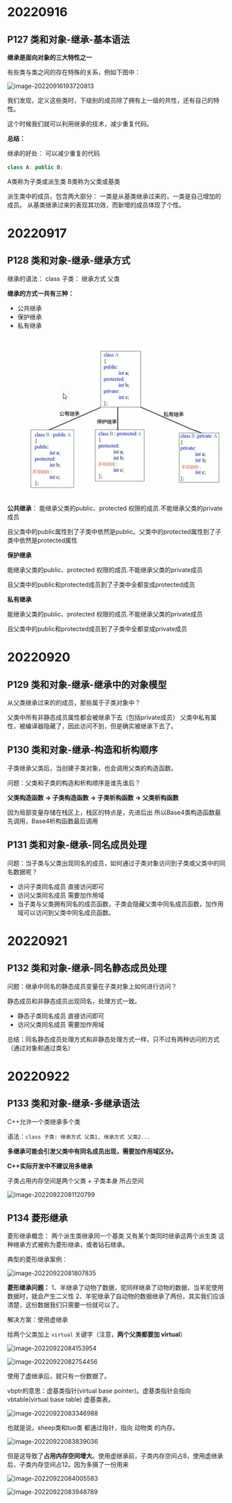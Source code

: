 # 20220916

## P127 类和对象-继承-基本语法

**继承是面向对象的三大特性之一**

有些类与类之间的存在特殊的关系，例如下图中：

![image-20220916193720813](F:\workspace\c++\learnCPrime\文档\继承.assets\image-20220916193720813.png)

我们发现，定义这些类时，下级别的成员除了拥有上一级的共性，还有自己的特性。

这个时候我们就可以利用继承的技术，减少重复代码。

**总结：**

继承的好处： 可以减少重复的代码

```c++
class A: public B;
```
A类称为子类或派生类
B类称为父类或基类

派生类中的成员，包含两大部分：
一类是从基类继承过来的，一类是自己增加的成员。
从基类继承过来的表现其功效，而新增的成员体现了个性。

# 20220917

## P128 类和对象-继承-继承方式

继承的语法： class 子类： 继承方式 父类

**继承的方式一共有三种：**

- 公共继承
- 保护继承
- 私有继承

![QQ图片20220917073446](./继承.assets/QQ图片20220917073446.png)

**公共继承**：
能继承父类的public、protected 权限的成员.不能继承父类的private成员

且父类中的public属性到了子类中依然是public。父类中的protected属性到了子类中依然是protected属性

**保护继承**

能继承父类的public、protected 权限的成员.不能继承父类的private成员

且父类中的public和protected成员到了子类中全都变成protected成员

**私有继承**

能继承父类的public、protected 权限的成员.不能继承父类的private成员

且父类中的public和protected成员到了子类中全都变成private成员

# 20220920

## P129 类和对象-继承-继承中的对象模型

从父类继承过来的的成员，那些属于子类对象中？

父类中所有非静态成员属性都会被继承下去（包括private成员）
父类中私有属性，被编译器隐藏了，因此访问不到，但是确实被继承下去了。

## P130 类和对象-继承-构造和析构顺序

子类继承父类后，当创建子类对象，也会调用父类的构造函数。

问题：父类和子类的构造和析构顺序是谁先谁后？

**父类构造函数 -> 子类构造函数 -> 子类析构函数 -> 父类析构函数**

因为局部变量存储在栈区上，栈区的特点是，先进后出
所以Base4类构造函数最先调用，Base4析构函数最后调用

## P131 类和对象-继承-同名成员处理

问题：当子类与父类出现同名的成员，如何通过子类对象访问到子类或父类中的同名数据呢？

- 访问子类同名成员 直接访问即可
- 访问父类同名成员 需要加作用域
- 当子类与父类拥有同名的成员函数，子类会隐藏父类中同名成员函数，加作用域可以访问到父类中同名成员函数。



# 20220921

## P132 类和对象-继承-同名静态成员处理

问题：继承中同名的静态成员变量在子类对象上如何进行访问？

静态成员和非静态成员出现同名，处理方式一致。

- 静态子类同名成员 直接访问即可
- 访问父类同名成员 需要加作用域

总结：同名静态成员处理方式和非静态处理方式一样，只不过有两种访问的方式（通过对象和通过类名）

# 20220922

## P133 类和对象-继承-多继承语法

C++允许一个类继承多个类

语法：`class 子类: 继承方式 父类1, 继承方式 父类2...`

**多继承可能会引发父类中有同名成员出现，需要加作用域区分。**

**C++实际开发中不建议用多继承**



子类占用内存空间是两个父类 + 子类本身 所占空间

![image-20220922081120799](F:\workspace\c++\learnCPrime\文档\继承.assets\image-20220922081120799.png)

## P134 菱形继承

菱形继承概念：
两个派生类继承同一个基类
又有某个类同时继承这两个派生类
这种继承方式被称为菱形继承，或者钻石继承。

典型的菱形继承案例：

![image-20220922081807835](F:\workspace\c++\learnCPrime\文档\继承.assets\image-20220922081807835.png)

**菱形继承问题：**
1、羊继承了动物了数据，驼同样继承了动物的数据，当羊驼使用数据时，就会产生二义性
2、羊驼继承了自动物的数据继承了两份，其实我们应该清楚，这份数据我们只需要一份就可以了。



解决方案：使用虚继承

给两个父类加上 `virtual` 关键字（注意，**两个父类都要加 virtual**）

![image-20220922084153954](F:\workspace\c++\learnCPrime\文档\继承.assets\image-20220922084153954.png)

![image-20220922082754456](F:\workspace\c++\learnCPrime\文档\继承.assets\image-20220922082754456.png)

使用了虚继承后，就只有一份数据了。

vbptr的意思：虚基类指针(virtual base  pointer)。虚基类指针会指向 vbtable(virtual base table) 虚基类表。

![image-20220922083346988](F:\workspace\c++\learnCPrime\文档\继承.assets\image-20220922083346988.png)

也就是说，sheep类和tuo类 都通过指针，指向 动物类 的内存。

![image-20220922083839036](F:\workspace\c++\learnCPrime\文档\继承.assets\image-20220922083839036.png)

但是这导致了**占用内存空间增大**。使用虚继承前，子类内存空间占8，使用虚继承后，子类内存空间占12。因为多搞了一份用来

![image-20220922084005583](F:\workspace\c++\learnCPrime\文档\继承.assets\image-20220922084005583.png)

![image-20220922083948789](F:\workspace\c++\learnCPrime\文档\继承.assets\image-20220922083948789.png)


